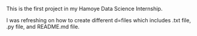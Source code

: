 This is the first project in my Hamoye Data Science Internship.

I was refreshing on how to create different d=files which includes .txt file, .py file, and README.md file.
